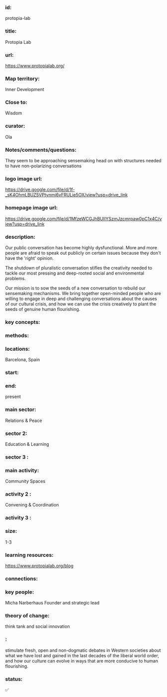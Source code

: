 ### id: 
  protopia-lab
### title: 
  Protopia Lab
### url: 
  https://www.protopialab.org/
### Map territory: 
  Inner Development
### Close to: 
  Wisdom
### curator: 
  Ola
### Notes/comments/questions: 
  They seem to be approaching sensemaking head on with structures needed to have non-polarizing conversations
### logo image url: 
  https://drive.google.com/file/d/1f-_sK4OhmLBUZ5VPtynmi6vFRULie5OX/view?usp=drive_link
### homepage image url: 
  https://drive.google.com/file/d/1MfzeWCGJhBUIIYSzmJzcmrpaw0pC1x4C/view?usp=drive_link
### description: 
  Our public conversation has become highly dysfunctional. More and more people are afraid to speak out publicly on certain issues because they don't have the 'right' opinion. 

The shutdown of pluralistic conversation stifles the creativity needed to tackle our most pressing and deep-rooted social and environmental problems.

Our mission is to sow the seeds of a new conversation to rebuild our sensemaking mechanisms. We bring together open-minded people who are willing to engage in deep and challenging conversations about the causes of our cultural crisis, and how we can use the crisis creatively to plant the seeds of genuine human flourishing.
### key concepts: 
  
### methods: 
  
### locations: 
  Barcelona, Spain
### start: 
  
### end: 
  present
### main sector: 
  Relations & Peace
### sector 2: 
  Education & Learning
### sector 3 : 
  
### main activity: 
  Community Spaces
### activity 2 : 
  Convening & Coordination
### activity 3 : 
  
### size: 
  1-3
### learning resources: 
  https://www.protopialab.org/blog
### connections: 
  
### key people: 
  Micha Narberhaus Founder and strategic lead
### theory of change: 
  think tank and social innovation
### : 
  stimulate fresh, open and non-dogmatic debates in Western societies about what we have lost and gained in the last decades of the liberal world order, and how our culture can evolve in ways that are more conducive to human flourishing.
### status: 
  ✅
